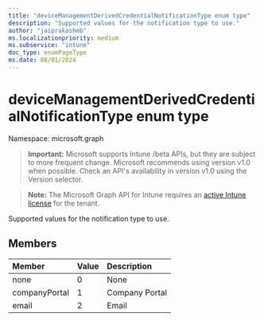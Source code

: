 ```yaml
---
title: "deviceManagementDerivedCredentialNotificationType enum type"
description: "Supported values for the notification type to use."
author: "jaiprakashmb"
ms.localizationpriority: medium
ms.subservice: "intune"
doc_type: enumPageType
ms.date: 08/01/2024
---
```


# deviceManagementDerivedCredentialNotificationType enum type

Namespace: microsoft.graph

> **Important:** Microsoft supports Intune /beta APIs, but they are subject to more frequent change. Microsoft recommends using version v1.0 when possible. Check an API's availability in version v1.0 using the Version selector.

> **Note:** The Microsoft Graph API for Intune requires an [active Intune license](https://go.microsoft.com/fwlink/?linkid=839381) for the tenant.

Supported values for the notification type to use.

## Members
|Member|Value|Description|
|:---|:---|:---|
|none|0|None|
|companyPortal|1|Company Portal|
|email|2|Email|